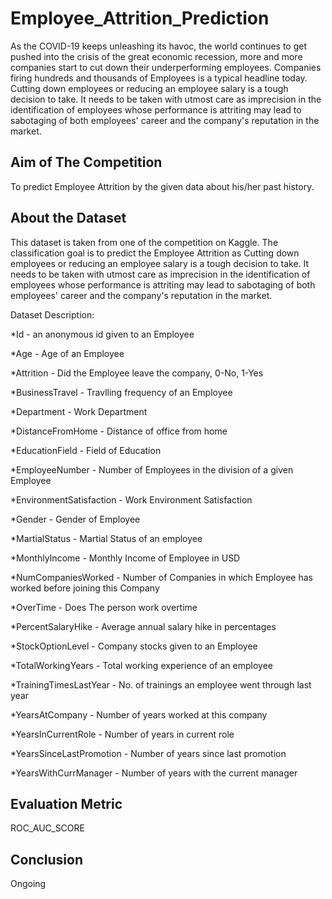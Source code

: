 # Employee_Attrition_Prediction

As the COVID-19 keeps unleashing its havoc, the world continues to get pushed into the crisis of the great economic recession, more and more companies start to cut down their underperforming employees. Companies firing hundreds and thousands of Employees is a typical headline today. Cutting down employees or reducing an employee salary is a tough decision to take. It needs to be taken with utmost care as imprecision in the identification of employees whose performance is attriting may lead to sabotaging of both employees' career and the company's reputation in the market.

## Aim of The Competition

To predict Employee Attrition by the given data about his/her past history.

## About the Dataset
This dataset is taken from one of the competition on Kaggle. The classification goal is to predict the Employee Attrition as Cutting down employees or reducing an employee salary is a tough decision to take. It needs to be taken with utmost care as imprecision in the identification of employees whose performance is attriting may lead to sabotaging of both employees' career and the company's reputation in the market.

Dataset Description:

*Id - an anonymous id given to an Employee

*Age - Age of an Employee

*Attrition - Did the Employee leave the company, 0-No, 1-Yes

*BusinessTravel - Travlling frequency of an Employee

*Department - Work Department

*DistanceFromHome - Distance of office from home

*EducationField - Field of Education

*EmployeeNumber - Number of Employees in the division of a given Employee

*EnvironmentSatisfaction - Work Environment Satisfaction

*Gender - Gender of Employee

*MartialStatus - Martial Status of an employee

*MonthlyIncome - Monthly Income of Employee in USD

*NumCompaniesWorked - Number of Companies in which Employee has worked before joining this Company

*OverTime - Does The person work overtime

*PercentSalaryHike - Average annual salary hike in percentages

*StockOptionLevel - Company stocks given to an Employee

*TotalWorkingYears - Total working experience of an employee

*TrainingTimesLastYear - No. of trainings an employee went through last year

*YearsAtCompany - Number of years worked at this company

*YearsInCurrentRole - Number of years in current role

*YearsSinceLastPromotion - Number of years since last promotion

*YearsWithCurrManager - Number of years with the current manager

## Evaluation Metric

ROC_AUC_SCORE

## Conclusion

Ongoing
